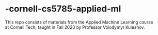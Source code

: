 # -cornell-cs5785-applied-ml
This repo consists of materials from the Applied Machine Learning course at Cornell Tech, taught in Fall 2020 by Professor Volodymyr Kuleshov.
